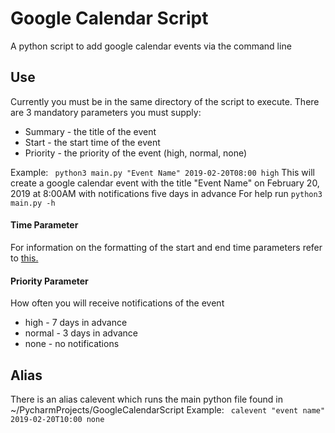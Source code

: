 # Google Calendar Script

A python script to add google calendar events via the command line

## Use
Currently you must be in the same directory of the script to execute.
There are 3 mandatory parameters you must supply:

* Summary - the title of the event
* Start - the start time of the event
* Priority - the priority of the event (high, normal, none)

Example:
`` python3 main.py "Event Name" 2019-02-20T08:00 high``
This will create a google calendar event with the title "Event Name" on February 20, 2019 at 8:00AM with notifications five days in advance
For help run ``python3 main.py -h``

#### Time Parameter
For information on the formatting of the start and end time parameters refer to [this.](https://tools.ietf.org/html/rfc3339#section-5.8)

#### Priority Parameter
How often you will receive notifications of the event
* high - 7 days in advance
* normal - 3 days in advance
* none - no notifications

## Alias
There is an alias calevent which runs the main python file found in ~/PycharmProjects/GoogleCalendarScript
Example: `` calevent "event name" 2019-02-20T10:00 none``

